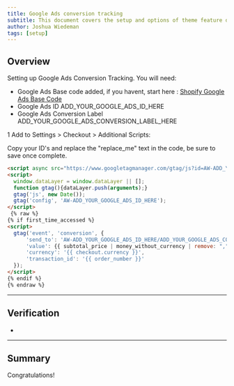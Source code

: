 ```yaml
---
title: Google Ads conversion tracking
subtitle: This document covers the setup and options of theme feature described in the article title
author: Joshua Wiedeman
tags: [setup]
---
```


## Overview

Setting up Google Ads Conversion Tracking. 
You will need:

- Google Ads Base code added, if you havent, start here : [Shopify Google Ads Base Code]({{site.url}}/articles/shopify-google-ads-basecode)
- Google Ads ID ADD_YOUR_GOOGLE_ADS_ID_HERE
- Google Ads Conversion Label ADD_YOUR_GOOGLE_ADS_CONVERSION_LABEL_HERE

1 Add to Settings > Checkout > Additional Scripts:

Copy your ID's and replace the "replace_me" text in the code, be sure to save once complete. 

```html
<script async src="https://www.googletagmanager.com/gtag/js?id=AW-ADD_YOUR_GOOGLE_ADS_ID_HERE"></script>
<script>
  window.dataLayer = window.dataLayer || [];
  function gtag(){dataLayer.push(arguments);}
  gtag('js', new Date());
  gtag('config', 'AW-ADD_YOUR_GOOGLE_ADS_ID_HERE');
</script>
 {% raw %}
{% if first_time_accessed %}
<script>
  gtag('event', 'conversion', {
      'send_to': 'AW-ADD_YOUR_GOOGLE_ADS_ID_HERE/ADD_YOUR_GOOGLE_ADS_CONVERSION_LABEL_HERE',
      'value': {{ subtotal_price | money_without_currency | remove: "," }},
      'currency': '{{ checkout.currency }}',
      'transaction_id': '{{ order_number }}'
  });
</script>
{% endif %}
{% endraw %}
```


---------------------------------------------------

## Verification

- 
  

---------------------------------------------------

## Summary

Congratulations! 



